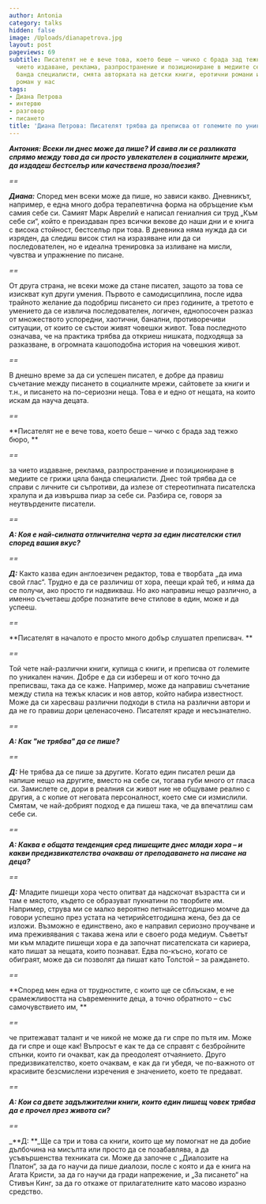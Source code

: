 ```yaml
---
author: Antonia
category: talks
hidden: false
image: /Uploads/dianapetrova.jpg
layout: post
pageviews: 69
subtitle: Писателят не е вече това, което беше – чичко с брада зад тежко бюро, за
  чието издаване, реклама, разпространение и позициониране в медиите се грижи цяла
  банда специалисти, смята авторката на детски книги, еротични романи и първия ИТ
  роман у нас
tags:
- Диана Петрова
- интервю
- разговор
- писането
title: 'Диана Петрова: Писателят трябва да преписва от големите по уникален начин'
---
```


_**Aнтония: Всеки ли днес може да пише? И свива ли се разликата спрямо между това да си просто увлекателен в социалните мрежи, да издадеш бестселър или качествена проза/поезия?**_

_\==_

_**Диана:**_ Според мен всеки може да пише, но зависи какво. Дневникът, например, е една много добра терапевтична форма на обръщение към самия себе си. Самият Марк Аврелий е написал гениалния си труд „Към себе си“, който е преиздаван през всички векове до наши дни и е книга с висока стойност, бестселър при това. В дневника няма нужда да си изряден, да следиш висок стил на изразяване или да си последователен, но е идеална тренировка за изливане на мисли, чувства и упражнение по писане. 

_\==_

От друга страна, не всеки може да стане писател, защото за това се изискват куп други умения. Първото е самодисциплина, после идва трайното желание да подобриш писането си през годините, а третото е умението да се извлича последователен, логичен, еднопосочен разказ от множеството успоредни, хаотични, банални, противоречиви ситуации, от които се състои живят човешки живот. Това последното означава, че на практика трябва да откриеш нишката, подходяща за разказване, в огромната кашоподобна история на човешкия живот. 

_\==_

В днешно време за да си успешен писател, е добре да правиш съчетание между писането в социалните мрежи, сайтовете за книги и т.н., и писането на по-сериозни неща. Това е и едно от нещата, на които искам да науча децата. 

_\==_

**Писателят не е вече това, което беше – чичко с брада зад тежко бюро, **

_\==_

за чието издаване, реклама, разпространение и позициониране в медиите се грижи цяла банда специалисти. Днес той трябва да се справи с личните си съпротиви, да излезе от стереотипната писателска хралупа и да извършва пиар за себе си. Разбира се, говоря за неутвърдените писатели.

_\==_

_**А: Коя е най-силната отличителна черта за един писателски стил според вашия вкус?**_

_\==_

_**Д:**_ Както казва един англоезичен редактор, това е творбата „да има свой глас“. Трудно е да се различиш от хора, пеещи край теб, и няма да се получи, ако просто ги надвикваш. Но ако направиш нещо различно, а именно съчетаеш добре познатите вече стилове в един, може и да успееш. 

_\==_

**Писателят в началото е просто много добър слушател преписвач. **

_\==_

Той чете най-различни книги, купища с книги, и преписва от големите по уникален начин. Добре е да си избереш и от кого точно да преписваш, така да се каже. Например, може да направиш съчетание между стила на тежък класик и нов автор, който набира известност. Може да си харесваш различни подходи в стила на различни автори и да не го правиш дори целенасочено. Писателят краде и несъзнателно. 

_\==_

_**А: Как "не трябва" да се пише?**_

_\==_

_**Д:**_ Не трябва да се пише за другите. Когато един писател реши да напише нещо на другите, вместо на себе си, тогава губи много от гласа си. Замислете се, дори в реалния си живот ние не общуваме реално с другия, а с копие от неговата персоналност, което сме си измислили. Смятам, че най-добрият подход е да пишеш така, че да впечатлиш сам себе си.

_\==_

_**А: Каква е общата тенденция сред пишещите днес млади хора – и какви предизвикателства очакваш от преподаването на писане на деца?**_

_\==_

_**Д:**_ Младите пишещи хора често опитват да надскочат възрастта си и там е мястото, където се образуват пукнатини по творбите им. Например, струва ми се малко вероятно петнайсетгодишно момче да говори успешно през устата на четирийсетгодишна жена, без да се изложи. Възможно е единствено, ако е направил сериозно проучване и има преживявания с такава жена или е своего рода медиум. Съветът ми към младите пишещи хора е да започнат писателската си кариера, като пишат за нещата, които познават. Едва по-късно, когато се обиграят, може да си позволят да пишат като Толстой – за раждането.

_\==_

**Според мен една от трудностите, с които ще се сблъскам, е не срамежливостта на съвременните деца, а точно обратното – със самочувствието им, **

_\==_

че притежават талант и че никой не може да ги спре по пътя им. Може да ги спре и още как! Въпросът е как те да се справят с безбройните спънки, които ги очакват, как да преодолеят отчаянието. Друго предизвикателство, което очаквам, е как да ги убедя, че по-важното от красивите безсмислени изречения е значението, което те предават.

_\==_

_**А: Кои са двете задължителни книги, които един пишещ човек трябва да е прочел през живота си?**_

_\==_

_**Д: **_Ще са три и това са книги, които ще му помогнат не да добие дълбочина на мисълта или просто да се позабавлява, а да усъвършенства техниката си. Може да започне с „Диалозите на Платон“, за да го научи да пише диалози, после с която и да е книга на Агата Кристи, за да го научи да гради напрежение, и „За писането“ на Стивън Кинг, за да го откаже от прилагателните като масово изразно средство.